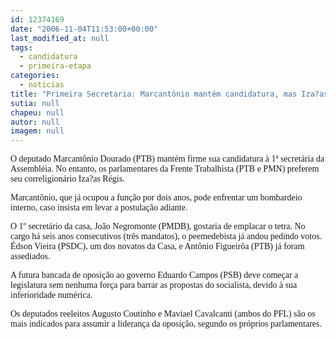 ```yaml
---
id: 12374169
date: "2006-11-04T11:53:00+00:00"
last_modified_at: null
tags:
  - candidatura
  - primeira-etapa
categories:
  - noticias
title: "Primeira Secretaria: Marcantônio mantém candidatura, mas Iza?as é o preferido"
sutia: null
chapeu: null
autor: null
imagem: null
---
```

<p><P><FONT face=Verdana>O deputado Marcantônio Dourado (PTB) mantém firme sua candidatura à 1ª secretária da Assembléia. No entanto, os parlamentares da Frente Trabalhista (PTB e PMN) preferem seu correligionário Iza?as Régis.</FONT></P></p>
<p><P><FONT face=Verdana>Marcantônio, que já ocupou a função por dois anos, pode enfrentar um bombardeio interno, caso insista em levar a postulação adiante.</FONT></P></p>
<p><P><FONT face=Verdana>O 1º secretário da casa, João Negromonte (PMDB), gostaria de emplacar o tetra. No cargo há seis anos consecutivos (três mandatos), o peemedebista já andou pedindo votos. Édson Vieira (PSDC), um dos novatos da Casa, e Antônio Figueirôa (PTB) já foram assediados.</FONT></P></p>
<p><P><FONT face=Verdana>A futura bancada de oposição ao governo Eduardo Campos (PSB) deve começar a legislatura sem nenhuma força para barrar as propostas do socialista, devido à sua inferioridade numérica. </FONT></P></p>
<p><P><FONT face=Verdana>Os deputados reeleitos Augusto Coutinho e Maviael Cavalcanti (ambos do PFL) são os mais indicados para assumir a liderança da oposição, segundo os próprios parlamentares.</FONT></P> </p>
